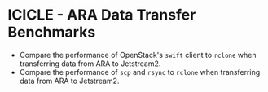 # ICICLE - ARA Data Transfer Benchmarks

* Compare the performance of OpenStack's `swift` client to `rclone` when transferring data from ARA to Jetstream2.
* Compare the performance of `scp` and `rsync` to `rclone` when transferring data from ARA to Jetstream2.

